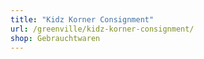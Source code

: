 ```yaml
---
title: "Kidz Korner Consignment"
url: /greenville/kidz-korner-consignment/
shop: Gebrauchtwaren
---
```

